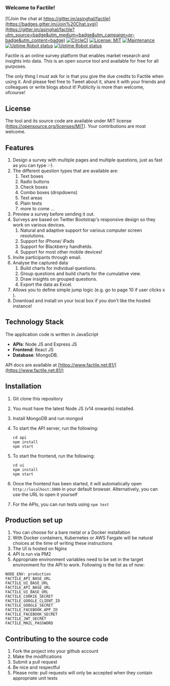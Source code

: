 ### Welcome to Factile!

[![Join the chat at https://gitter.im/asinghal/factile](https://badges.gitter.im/Join%20Chat.svg)](https://gitter.im/asinghal/factile?utm_source=badge&utm_medium=badge&utm_campaign=pr-badge&utm_content=badge)
[![CircleCI](https://circleci.com/gh/asinghal/factile.svg?style=shield)](https://app.circleci.com/pipelines/github/asinghal/factile)
[![License: MIT](https://img.shields.io/badge/License-MIT-green.svg)](https://opensource.org/licenses/MIT)
[![Maintenance](https://img.shields.io/badge/Maintained%3F-yes-green.svg)](https://github.com/asinghal/factile/graphs/commit-activity)
[![Uptime Robot status](https://img.shields.io/uptimerobot/status/m785566480-fb4f6c6bad50b3f63d62ec1a?label=website%20status)](https://status.factile.net/785566480)
[![Uptime Robot status](https://img.shields.io/uptimerobot/status/m785566474-ea0217b241d62839a85afdb6?label=API%20status)](https://status.factile.net/785566474)


Factile is an online survey platform that enables market research and insights into data. This is an open source tool and available for free for all purposes. 

The only thing I must ask for is that you give the due credits to Factile when using it. And please feel free to Tweet about it, share it with your friends and colleagues or write blogs about it! Publicity is more than welcome, ofcourse!

## License

The tool and its source code are available under MIT license (https://opensource.org/licenses/MIT). Your contributions are most welcome.

## Features

1. Design a survey with multiple pages and multiple questions, just as fast as you can type :-). 
1. The different question types that are available are:
    1. Text boxes
    1. Radio buttons
    1. Check boxes
    1. Combo boxes (dropdowns)
    1. Text areas
    1. Plain texts
    1. more to come ...
1. Preview a survey before sending it out.
1. Surveys are based on Twitter Bootstrap's responsive design so they work on various devices.
    1. Natural and adaptive support for various computer screen resolutions.
    1. Support for iPhone/ iPads
    1. Support for Blackberry handhelds.
    1. Support for most other mobile devices!
1. Invite participants through email.
1. Analyse the captured data 
    1. Build charts for individual questions.
    1. Group questions and build charts for the cumulative view.
    1. Draw insights on grouped questions.
    1. Export the data as Excel.
1. Allows you to define simple jump logic (e.g. go to page 10 if user clicks x ).
1. Download and install on your local box if you don't like the hosted instance!

## Technology Stack

The application code is written in JavaScript

* **APIs**: Node JS and Express JS
* **Frontend**: React JS
* **Database**: MongoDB.

API docs are available at [https://www.factile.net:81/](https://www.factile.net:81/)

## Installation

1. Git clone this repository
1. You must have the latest Node JS (v14 onwards) installed.
1. Install MongoDB and run mongod
1. To start the API server, run the following:

	```
	cd api
	npm install
	npm start
	```
1. To start the frontend, run the following:

	```
	cd ui
	npm install
	npm start
	```
1. Once the frontend has been started, it will automatically open `http://localhost:3000` in your default browser. Alternatively, you can use the URL to open it yourself
1. For the APIs, you can run tests using `npm test`

## Production set up

1. You can choose for a bare metal or a Docker installation
2. With Docker containers, Kubernetes or AWS Fargate will be natural choices at the time of writing these instructions
3. The UI is hosted on Nginx
4. API is run via PM2
5. Appropriate environment variables need to be set in the target environment for the API to work. Following is the list as of now:

```
NODE_ENV: production
FACTILE_API_BASE_URL
FACTILE_UI_BASE_URL
FACTILE_API_BASE_URL
FACTILE_UI_BASE_URL
FACTILE_COOKIE_SECRET
FACTILE_GOOGLE_CLIENT_ID
FACTILE_GOOGLE_SECRET
FACTILE_FACEBOOK_APP_ID
FACTILE_FACEBOOK_SECRET
FACTILE_JWT_SECRET
FACTILE_MAIL_PASSWORD
```



## Contributing to the source code

1. Fork the project into your github account
2. Make the modifications
3. Submit a pull request
4. Be nice and respectful
5. Please note: pull requests will only be accepted when they contain appropriate unit tests
